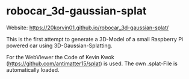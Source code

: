 # robocar_3d-gaussian-splat

Website:
https://20korvin01.github.io/robocar_3d-gaussian-splat/

This is the first attempt to generate a 3D-Model of a small Raspberry Pi powered car using 3D-Gaussian-Splatting.

For the WebViewer the Code of Kevin Kwok (https://github.com/antimatter15/splat) is used. The own .splat-File is automatically loaded.
